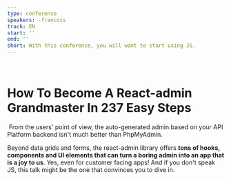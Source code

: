```yaml
---
type: conference
speakers: -francois
track: EN
start: ''
end: ''
short: With this conference, you will want to start using JS.
---
```

​
# How To Become A React-admin Grandmaster In 237 Easy Steps
​
From the users' point of view, the auto-generated admin based on your API Platform backend isn't much better than PhpMyAdmin.

Beyond data grids and forms, the react-admin library offers **tons of hooks, components and UI elements that can turn a boring admin into an app that is a joy to us**. Yes, even for customer facing apps! And if you don't speak JS, this talk might be the one that convinces you to dive in.
